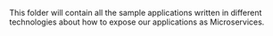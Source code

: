 This folder will contain all the sample applications written in different technologies about how to expose our applications as Microservices.